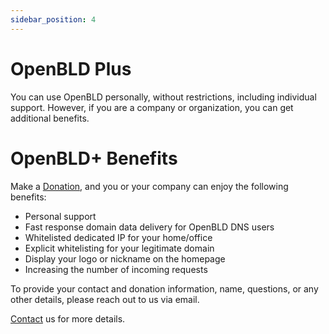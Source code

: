 ```yaml
---
sidebar_position: 4
---
```


# OpenBLD Plus

You can use OpenBLD personally, without restrictions, including individual support. However, if you are a company or organization, you can get additional benefits.

# OpenBLD+ Benefits

Make a [Donation](/docs/donation.md), and you or your company can enjoy the following benefits:

- Personal support
- Fast response domain data delivery for OpenBLD DNS users
- Whitelisted dedicated IP for your home/office
- Explicit whitelisting for your legitimate domain
- Display your logo or nickname on the homepage
- Increasing the number of incoming requests

To provide your contact and donation information, name, questions, or any other details, please reach out to us via email.

[Contact](/docs/contacts.md) us for more details.


